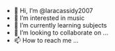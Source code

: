 - 👋 Hi, I’m @laracassidy2007
- 👀 I’m interested in music 
- 🌱 I’m currently learning subjects
- 💞️ I’m looking to collaborate on ...
- 📫 How to reach me ...

<!---
laracassidy2007/laracassidy2007 is a ✨ special ✨ repository because its `README.md` (this file) appears on your GitHub profile.
You can click the Preview link to take a look at your changes.
--->
